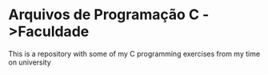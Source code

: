# Arquivos de Programação C ->Faculdade

This is a repository with some of my C programming exercises from my time on university
